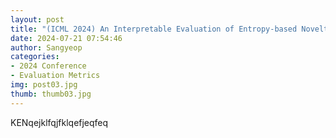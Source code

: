 ```yaml
---
layout: post
title: "(ICML 2024) An Interpretable Evaluation of Entropy-based Novelty of Generative Models"
date: 2024-07-21 07:54:46
author: Sangyeop
categories:
- 2024 Conference
- Evaluation Metrics
img: post03.jpg
thumb: thumb03.jpg
---
```


KENqejklfqjfklqefjeqfeq
